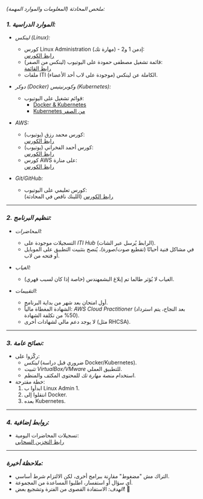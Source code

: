 *ملخص المحادثة (المعلومات والموارد المهمة):*  

### *1. الموارد الدراسية:*  
- *لينكس (Linux):*  
  - كورس Linux Administration (مهارة تك) - إدمن 1 و2:  
    [رابط الكورس](https://maharatech.gov.ga/course/index.php?categoryid=303)  
  - قائمة تشغيل مصطفى حمودة على اليوتيوب (لينكس من الصفر):  
    [رابط القائمة](https://youtube.com/playlist?list=PLy1Fx2HfcmWBpD_PI4AQpjeDK5-5q6TG7)  
  - ملفات ITI الكاملة عن لينكس (موجودة على لاب أحد الأعضاء).  

- *دوكر (Docker) وكوبرنيتيس (Kubernetes):*  
  - قوائم تشغيل على اليوتيوب:  
    - [Docker & Kubernetes](https://youtube.com/playlist?list=PLX1bW_GeBRhDkTf_jbdvBbkHs2LCWVeXZ)  
    - [Kubernetes من الصفر](https://youtube.com/playlist?list=PLX1bW_GeBRhDCHijCrMO5F-oHg52rRBpl)  

- *AWS:*  
  - كورس محمد رزق (يوتيوب):  
    [رابط الكورس](https://youtube.com/playlist?list=PLZmPGUyBFvUqo76bXGnXq9EofsaV2d8K5)  
  - كورس أحمد الفخراني (يوتيوب):  
    [رابط الكورس](https://youtube.com/playlist?list=PLluZGtIpwF_B6IHB6q1pG8AJAIvpJHNIH)  
  - كورس AWS على منارة:  
    [رابط الكورس](https://app.manara.tech/learning/6/landing-page)  

- *Git/GitHub:*  
  - كورس تعليمي على اليوتيوب:  
    [رابط الكورس](https://youtube.com...) (اللينك ناقص في المحادثة)  

---

### *2. تنظيم البرنامج:*  
- *المحاضرات:*  
  - التسجيلات موجودة على *ITI Hub* (الرابط يُرسل عبر الشات).  
  - في مشاكل فنية أحيانًا (تقطيع صوت/صورة)، يُنصح بتثبيت التطبيق على الموبايل أو فتحه من لاب.  

- *الغياب:*  
  - الغياب لا يُؤثر طالما تم إبلاغ البشمهندس (خاصة إذا كان لسبب قهري).  

- *التقييمات:*  
  - أول امتحان بعد شهر من بداية البرنامج.  
  - الشهادة المغطاة مالياً: *AWS Cloud Practitioner* (بعد النجاح، يتم استرداد 50% من تكلفة الشهادة).  
  - لا يوجد دعم مالي لشهادات أخرى (مثل RHCSA).  

---

### *3. نصائح عامة:*  
- ركّزوا على:  
  - *لينكس* (ضروري قبل دراسة Docker/Kubernetes).  
  - *تثبيت VirtualBox/VMware* للتطبيق العملي.  
  - استخدام *منصة مهارة تك* للمحتوى المكثف والمنظم.  
- خطة مقترحة:  
  1. ابدأوا ب Linux Admin 1.  
  2. انتقلوا إلى Docker.  
  3. بعده Kubernetes.  

---

### *4. روابط إضافية:*  
- تسجيلات المحاضرات اليومية:  
  [رابط التخزين السحابي](https://itihub-my.sharepoint.com/:f:/g/personal/aamahmoud_iti_gov_eg/Er-uZkphIrRPrhsJIPO3ARcBsNpjMdInSPx3jAmUo38phw?e=RE2WmZ)  

---

### *ملاحظة أخيرة:*  
- التراك مش "مضغوط" مقارنة ببرامج أخرى، لكن الالتزام شرط أساسي.  
- أي سؤال أو استفسار، اطلبوا المساعدة من المجموعة.  
- *الهدف:* الاستفادة القصوى من الفترة وتشجيع بعض! 🚀
